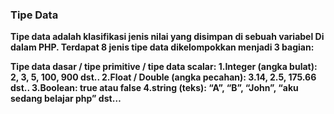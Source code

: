 <h3><b>Tipe Data<b></h3>
<p>Tipe data adalah klasifikasi jenis nilai yang disimpan di sebuah variabel
Di dalam PHP. Terdapat 8 jenis tipe data dikelompokkan menjadi 3 bagian:</p>

Tipe data dasar / tipe primitive / tipe data scalar:
1.Integer (angka bulat): 2, 3, 5, 100, 900 dst..
2.Float / Double (angka pecahan): 3.14, 2.5, 175.66 dst..
3.Boolean: true atau false
4.string (teks): “A”, “B”, “John”, “aku sedang belajar php” dst…
